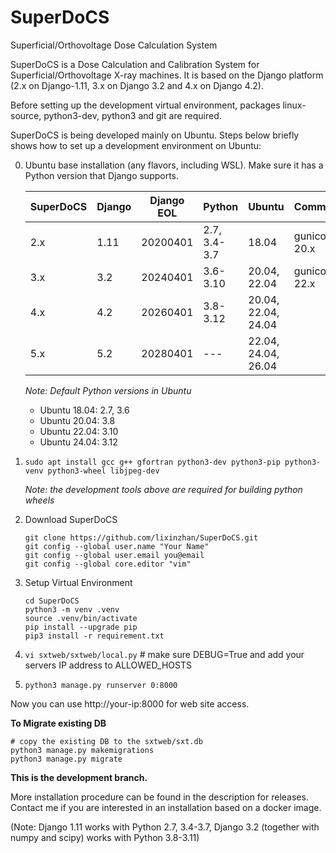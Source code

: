 # SuperDoCS
Superficial/Orthovoltage Dose Calculation System

SuperDoCS is a Dose Calculation and Calibration System for Superficial/Orthovoltage X-ray machines. 
It is based on the Django platform (2.x on Django-1.11, 3.x on Django 3.2 and 4.x on Django 4.2).

Before setting up the development virtual environment, packages
linux-source, python3-dev, python3 and git are required.

SuperDoCS is being developed mainly on Ubuntu. Steps below briefly shows how to set up a development environment on Ubuntu:

0. Ubuntu base installation (any flavors, including WSL). Make sure it has a Python version that Django supports.

   | SuperDoCS | Django | Django EOL  | Python       | Ubuntu              | Comment |
   | ----------| ---    | ---         | ---          | ---                 | ---     |
   | 2.x       | 1.11   | 20200401    | 2.7, 3.4-3.7 | 18.04               | gunicorn 20.x |
   | 3.x       | 3.2    | 20240401    | 3.6-3.10     | 20.04, 22.04        | gunicorn 22.x |
   | 4.x       | 4.2    | 20260401    | 3.8-3.12     | 20.04, 22.04, 24.04 | |
   | 5.x       | 5.2    | 20280401    | ---          | 22.04, 24.04, 26.04 | |
  
   _Note: Default Python versions in Ubuntu_

   - Ubuntu 18.04: 2.7, 3.6
   - Ubuntu 20.04: 3.8
   - Ubuntu 22.04: 3.10
   - Ubuntu 24.04: 3.12

2. `sudo apt install gcc g++ gfortran python3-dev python3-pip python3-venv python3-wheel libjpeg-dev`

   _Note: the development tools above are required for building python wheels_

2. Download SuperDoCS

   ```
   git clone https://github.com/lixinzhan/SuperDoCS.git
   git config --global user.name "Your Name"
   git config --global user.email you@email
   git config --global core.editor "vim"
   ```

4. Setup Virtual Environment
  
   ```
   cd SuperDoCS
   python3 -m venv .venv
   source .venv/bin/activate
   pip install --upgrade pip
   pip3 install -r requirement.txt
   ```

9. `vi sxtweb/sxtweb/local.py` # make sure DEBUG=True and add your servers IP address to ALLOWED_HOSTS

10. `python3 manage.py runserver 0:8000`

Now you can use http://your-ip:8000 for web site access.


**To Migrate existing DB**

```
# copy the existing DB to the sxtweb/sxt.db
python3 manage.py makemigrations
python3 manage.py migrate
```


**This is the development branch.**

More installation procedure can be found in the description for releases. Contact me if you are interested in an installation based on a docker image.

(Note: Django 1.11 works with Python 2.7, 3.4-3.7, Django 3.2 (together with numpy and scipy) works with Python 3.8-3.11)

